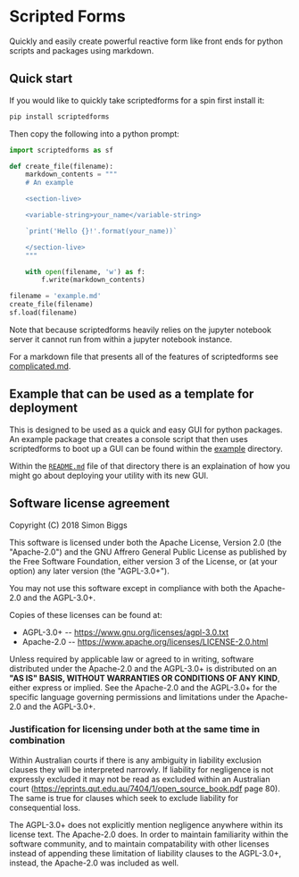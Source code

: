 # Scripted Forms

Quickly and easily create powerful reactive form like front ends for python 
scripts and packages using markdown.

## Quick start

If you would like to quickly take scriptedforms for a spin first install it:

```bash
pip install scriptedforms
```

Then copy the following into a python prompt:

```python
import scriptedforms as sf

def create_file(filename):
    markdown_contents = """
    # An example

    <section-live>

    <variable-string>your_name</variable-string>

    `print('Hello {}!'.format(your_name))`

    </section-live>
    """

    with open(filename, 'w') as f:
        f.write(markdown_contents)

filename = 'example.md'
create_file(filename)
sf.load(filename)
```

Note that because scriptedforms heavily relies on the jupyter notebook server
it cannot run from within a jupyter notebook instance.

For a markdown file that presents all of the features of scriptedforms see
[complicated.md](https://raw.githubusercontent.com/SimonBiggs/scriptedforms/master/example/example/complicated.md).

## Example that can be used as a template for deployment

This is designed to be used as a quick and easy GUI for python packages. An
example package that creates a console script that then uses scriptedforms to
boot up a GUI can be found within the [example](./example) directory.

Within the [`README.md`](./example) file of that directory there is an
explaination of how you might go about deploying your utility with its new GUI.

## Software license agreement

Copyright (C) 2018 Simon Biggs

This software is licensed under both the Apache License, Version 2.0
(the "Apache-2.0") and the
GNU Affrero General Public License as published by the Free Software
Foundation, either version 3 of the License, or (at your option) any later
version (the "AGPL-3.0+").

You may not use this software except in compliance with both the Apache-2.0 and
the AGPL-3.0+.

Copies of these licenses can be found at:

* AGPL-3.0+ -- https://www.gnu.org/licenses/agpl-3.0.txt
* Apache-2.0 -- https://www.apache.org/licenses/LICENSE-2.0.html

Unless required by applicable law or agreed to in writing, software
distributed under the Apache-2.0 and the AGPL-3.0+ is distributed on an **"AS IS" BASIS,
WITHOUT WARRANTIES OR CONDITIONS OF ANY KIND**, either express or implied. See
the Apache-2.0 and the AGPL-3.0+ for the specific language governing permissions and
limitations under the Apache-2.0 and the AGPL-3.0+.

### Justification for licensing under both at the same time in combination

Within Australian courts if there is any ambiguity in liability exclusion
clauses they will be interpreted narrowly. If liability for negligence is not
expressly excluded it may not be read as excluded within an Australian court
(https://eprints.qut.edu.au/7404/1/open_source_book.pdf page 80).
The same is true for clauses which seek to exclude liability for consequential
loss.

The AGPL-3.0+ does not explicitly mention negligence anywhere within its
license text. The Apache-2.0 does. In order to maintain familiarity within the
software community, and to maintain compatability with other licenses instead
of appending these limitation of liability clauses to the AGPL-3.0+, instead,
the Apache-2.0 was included as well.

